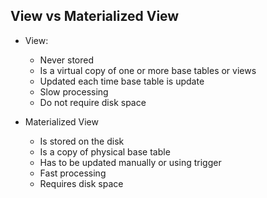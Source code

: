 ## View vs Materialized View

- View:
    - Never stored
    - Is a virtual copy of one or more base tables or views
    - Updated each time base table is update
    - Slow processing
    - Do not require disk space
    
- Materialized View
    - Is stored on the disk
    - Is a copy of physical base table
    - Has to be updated manually or using trigger
    - Fast processing
    - Requires disk space